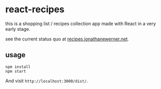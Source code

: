 # react-recipes

this is a shopping list / recipes collection app made with React in a very early stage.

see the current status quo at [recipes.jonathanewerner.net](http://recipes.jonathanwerner.net).

## usage

```
npm install
npm start
```

And visit `http://localhost:3000/dist/`.
